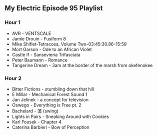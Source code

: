 ## My Electric Episode 95 Playlist

### Hour 1
* AVR - VENTSCALE
* Jamie Drouin - Fusiform 8
* Mike Shiflet-Tetracosa, Volume Two-03:45:30.86-15:59
* Mort Garson - Ode to an African Violet
* Castle If - Sansevieria Trifasciata
* Peter Baumann - Romance
* Tangerine Dream - 3am at the border of the marsh from okefenokee

### Hour 2
* Bitter Fictions - stumbling down that hill
* E Millar - Mechanical Forest Sound 1
* Jan Jelinek - a concept for television
* Oswego - Everything is Free pt. 2
* Bachelard - 蕩 (swing)
* Lights in Pairs - Sneaking Around with Cookies
* Karl Fousek - Chapter 4
* Caterina Barbieri - Bow of Perception

